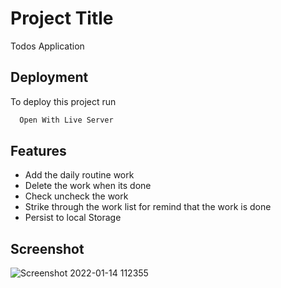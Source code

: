 
# Project Title

Todos Application  


## Deployment

To deploy this project run

```bash
  Open With Live Server 
```


## Features

- Add the daily routine work 
- Delete the work when its done
- Check uncheck the work 
- Strike through the work list for remind that the work is done
- Persist to local Storage


## Screenshot
![Screenshot 2022-01-14 112355](https://user-images.githubusercontent.com/88069541/151668241-bcd3b4de-c804-40d5-8b6b-05cde8c2c222.png)

